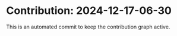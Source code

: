# Contribution: 2024-12-17-06-30
This is an automated commit to keep the contribution graph active.
